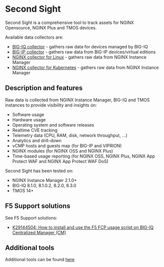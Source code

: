 # Second Sight

Second Sight is a comprehensive tool to track assets for NGINX Opensource, NGINX Plus and TMOS devices.

Available data collectors are:

- [BIG-IQ collector](/contrib/bigiq-collect) - gathers raw data for devices managed by BIG-IQ
- [BIG-IP collector](/contrib/bigip-collect) - gathers raw data from BIG-IP devices/virtual editions
- [NGINX collector for Linux](/F5TT.md) - gathers raw data from NGINX Instance Manager
- [NGINX collector for Kubernetes](/contrib/kubernetes) - gathers raw data from NGINX Instance Manager

## Description and features

Raw data is collected from NGINX Instance Manager, BIG-IQ and TMOS instances to provide visibility and insights on:

- Software usage
- Hardware usage
- Operating system and software releases
- Realtime CVE tracking
- Telemetry data (CPU, RAM, disk, network throughput, ...)
- Analytics and drill-down
- vCMP hosts and guests map (for BIG-IP and VIPRION)
- NGINX modules (for NGINX OSS and NGINX Plus)
- Time-based usage reporting (for NGINX OSS, NGINX Plus, NGINX App Protect WAF and NGINX App Protect WAF DoS)

Second Sight has been tested on:

- NGINX Instance Manager 2.1.0+
- BIG-IQ 8.1.0, 8.1.0.2, 8.2.0, 8.3.0
- TMOS 14+

## F5 Support solutions

See F5 Support solutions:

- [K29144504: How to install and use the F5 FCP usage script on BIG-IQ Centralized Manager (CM)](https://my.f5.com/manage/s/article/K29144504)

## Additional tools

Additional tools can be found [here](/contrib)
